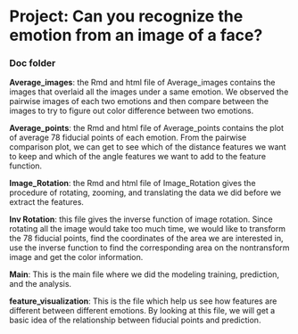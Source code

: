 # Project: Can you recognize the emotion from an image of a face?

### Doc folder

**Average_images**: the Rmd and html file of Average_images contains the images that overlaid all the images under a same emotion. We observed the pairwise images of each two emotions and then compare between the images to try to figure out color difference between two emotions. 

**Average_points**: the Rmd and html file of Average_points contains the plot of average 78 fiducial points of each emotion. From the pairwise comparison plot, we can get to see which of the distance features we want to keep and which of the angle features we want to add to the feature function.

**Image_Rotation**: the Rmd and html file of Image_Rotation gives the procedure of rotating, zooming, and translating the data we did before we extract the features.

**Inv Rotation**: this file gives the inverse function of image rotation. Since rotating all the image would take too much time, we would like to transform the 78 fiducial points, find the coordinates of the area we are interested in, use the inverse function to find the corresponding area on the nontransform image and get the color information.

**Main**: This is the main file where we did the modeling training, prediction, and the analysis.

**feature_visualization**: This is the file which help us see how features are different between different emotions. By looking at this file, we will get a basic idea of the relationship between fiducial points and prediction.

